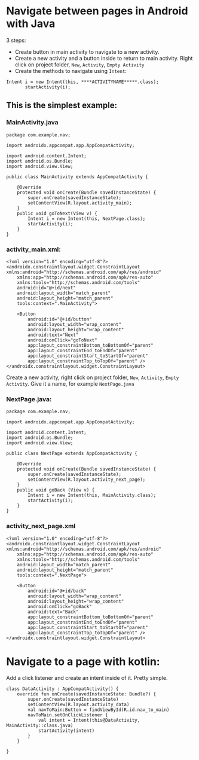 # Navigate between pages in Android with Java

3 steps:
 * Create button in main activity to navigate to a new activity.
 * Create a new activity and a button inside to return to main activity. Right click on project folder, ``New``, ``Activity``, ``Empty Activity``
 * Create the methods to navigate using ``Intent``:
 ```
 Intent i = new Intent(this, ****ACTIVITYNAME*****.class);
        startActivity(i);
```
## This is the simplest example: 

### MainActivity.java
```
package com.example.nav;

import androidx.appcompat.app.AppCompatActivity;

import android.content.Intent;
import android.os.Bundle;
import android.view.View;

public class MainActivity extends AppCompatActivity {

    @Override
    protected void onCreate(Bundle savedInstanceState) {
        super.onCreate(savedInstanceState);
        setContentView(R.layout.activity_main);
    }
    public void goToNext(View v) {
        Intent i = new Intent(this, NextPage.class);
        startActivity(i);
    }
}
```
### activity_main.xml:
```
<?xml version="1.0" encoding="utf-8"?>
<androidx.constraintlayout.widget.ConstraintLayout xmlns:android="http://schemas.android.com/apk/res/android"
    xmlns:app="http://schemas.android.com/apk/res-auto"
    xmlns:tools="http://schemas.android.com/tools"
    android:id="@+id/next"
    android:layout_width="match_parent"
    android:layout_height="match_parent"
    tools:context=".MainActivity">

    <Button
        android:id="@+id/button"
        android:layout_width="wrap_content"
        android:layout_height="wrap_content"
        android:text="Next"
        android:onClick="goToNext"
        app:layout_constraintBottom_toBottomOf="parent"
        app:layout_constraintEnd_toEndOf="parent"
        app:layout_constraintStart_toStartOf="parent"
        app:layout_constraintTop_toTopOf="parent" />
</androidx.constraintlayout.widget.ConstraintLayout>
```

Create a new activity, right click on project folder, ``New``, ``Activity``, ``Empty Activity``. Give it a name, for example ``NextPage.java``

### NextPage.java: 

```
package com.example.nav;

import androidx.appcompat.app.AppCompatActivity;

import android.content.Intent;
import android.os.Bundle;
import android.view.View;

public class NextPage extends AppCompatActivity {

    @Override
    protected void onCreate(Bundle savedInstanceState) {
        super.onCreate(savedInstanceState);
        setContentView(R.layout.activity_next_page);
    }
    public void goBack (View v) {
        Intent i = new Intent(this, MainActivity.class);
        startActivity(i);
    }
}
```
### activity_next_page.xml
```
<?xml version="1.0" encoding="utf-8"?>
<androidx.constraintlayout.widget.ConstraintLayout xmlns:android="http://schemas.android.com/apk/res/android"
    xmlns:app="http://schemas.android.com/apk/res-auto"
    xmlns:tools="http://schemas.android.com/tools"
    android:layout_width="match_parent"
    android:layout_height="match_parent"
    tools:context=".NextPage">

    <Button
        android:id="@+id/back"
        android:layout_width="wrap_content"
        android:layout_height="wrap_content"
        android:onClick="goBack"
        android:text="Back"
        app:layout_constraintBottom_toBottomOf="parent"
        app:layout_constraintEnd_toEndOf="parent"
        app:layout_constraintStart_toStartOf="parent"
        app:layout_constraintTop_toTopOf="parent" />
</androidx.constraintlayout.widget.ConstraintLayout>
```

# Navigate to a page with kotlin:

Add a click listener and create an intent inside of it. Pretty simple.

```
class DataActivity : AppCompatActivity() {
    override fun onCreate(savedInstanceState: Bundle?) {
        super.onCreate(savedInstanceState)
        setContentView(R.layout.activity_data)
        val navToMain:Button = findViewById(R.id.nav_to_main)
        navToMain.setOnClickListener {
            val intent = Intent(this@DataActivity, MainActivity::class.java)
            startActivity(intent)
        }
    }

}
```
